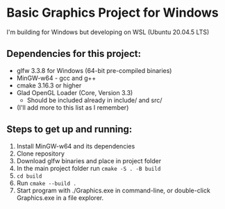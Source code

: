 # Basic Graphics Project for Windows

I'm building for Windows but developing on WSL (Ubuntu 20.04.5 LTS)

## Dependencies for this project:
- glfw 3.3.8 for Windows (64-bit pre-compiled binaries)
- MinGW-w64 - gcc and g++
- cmake 3.16.3 or higher
- Glad OpenGL Loader (Core, Version 3.3) 
  - Should be included already in include/ and src/
- (I'll add more to this list as I remember)

## Steps to get up and running:
1. Install MinGW-w64 and its dependencies
2. Clone repository
3. Download glfw binaries and place in project folder
4. In the main project folder run `cmake -S . -B build`
5. `cd build`
6. Run `cmake --build .`
7. Start program with ./Graphics.exe in command-line, or double-click Graphics.exe in a file explorer.
